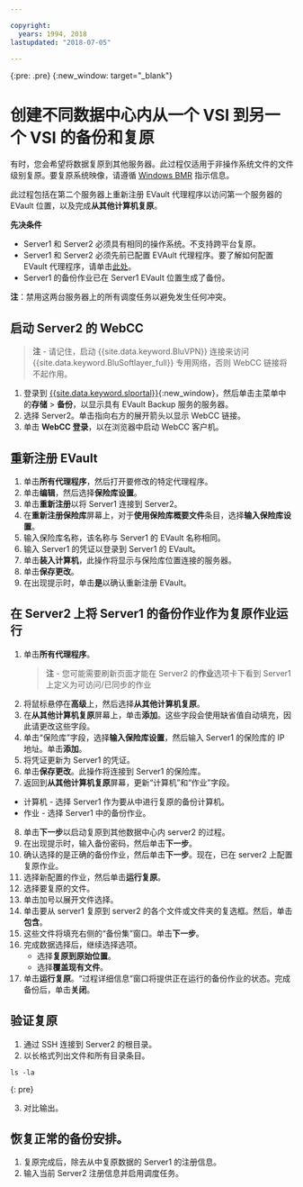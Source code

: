 ```yaml
---

copyright:
  years: 1994, 2018
lastupdated: "2018-07-05"

---
```

{:pre: .pre}
{:new_window: target="_blank"}

# 创建不同数据中心内从一个 VSI 到另一个 VSI 的备份和复原

有时，您会希望将数据复原到其他服务器。此过程仅适用于非操作系统文件的文件级别复原。要复原系统映像，请遵循 [Windows BMR](restoring-evault-bmr-system-volume-image.html) 指示信息。

此过程包括在第二个服务器上重新注册 EVault 代理程序以访问第一个服务器的 EVault 位置，以及完成**从其他计算机复原**。

**先决条件**

- Server1 和 Server2 必须具有相同的操作系统。不支持跨平台复原。
- Server1 和 Server2 必须先前已配置 EVAult 代理程序。要了解如何配置 EVault 代理程序，请单击[此处](index.html#configuring-evault-agent-in-webcc)。
- Server1 的备份作业已在 Server1 EVault 位置生成了备份。

**注**：禁用这两台服务器上的所有调度任务以避免发生任何冲突。 

## 启动 Server2 的 WebCC

>**注** - 请记住，启动 {{site.data.keyword.BluVPN}} 连接来访问 {{site.data.keyword.BluSoftlayer_full}} 专用网络，否则 WebCC 链接将不起作用。

1. 登录到 [{{site.data.keyword.slportal}}](https://control.softlayer.com/){:new_window}，然后单击主菜单中的**存储** > **备份**，以显示具有 EVault Backup 服务的服务器。 
2. 选择 Server2。单击指向右方的展开箭头以显示 WebCC 链接。
3. 单击 **WebCC 登录**，以在浏览器中启动 WebCC 客户机。

## 重新注册 EVault

1. 单击**所有代理程序**，然后打开要修改的特定代理程序。
2. 单击**编辑**，然后选择**保险库设置**。
3. 单击**重新注册**以将 Server1 连接到 Server2。
4. 在**重新注册保险库**屏幕上，对于**使用保险库概要文件**条目，选择**输入保险库设置**。
5. 输入保险库名称，该名称与 Server1 的 EVault 名称相同。
6. 输入 Server1 的凭证以登录到 Server1 的 EVault。
7. 单击**装入计算机**，此操作将显示与保险库位置连接的服务器。
8. 单击**保存更改**。
9. 在出现提示时，单击**是**以确认重新注册 EVault。

## 在 Server2 上将 Server1 的备份作业作为复原作业运行

1. 单击**所有代理程序**。
   >**注** - 您可能需要刷新页面才能在 Server2 的**作业**选项卡下看到 Server1 上定义为可访问/已同步的作业
2. 将鼠标悬停在**高级**上，然后选择**从其他计算机复原**。
3. 在**从其他计算机复原**屏幕上，单击**添加**。这些字段会使用缺省值自动填充，因此请更改这些字段。
4. 单击“保险库”字段，选择**输入保险库设置**，然后输入 Server1 的保险库的 IP 地址。单击**添加**。
5. 将凭证更新为 Server1 的凭证。
6. 单击**保存更改**。此操作将连接到 Server1 的保险库。
7. 返回到**从其他计算机复原**屏幕，更新“计算机”和“作业”字段。
  - 计算机 - 选择 Server1 作为要从中进行复原的备份计算机。 
  - 作业 - 选择 Server1 中的备份作业。
8. 单击**下一步**以启动复原到其他数据中心内 server2 的过程。
9. 在出现提示时，输入备份密码，然后单击**下一步**。
10. 确认选择的是正确的备份作业，然后单击**下一步**。现在，已在 server2 上配置复原作业。 
11. 选择新配置的作业，然后单击**运行复原**。
12. 选择要复原的文件。 
13. 单击加号以展开文件选择。
14. 单击要从 server1 复原到 server2 的各个文件或文件夹的复选框。然后，单击**包含**。
15. 这些文件将填充右侧的“备份集”窗口。单击**下一步**。 
16. 完成数据选择后，继续选择选项。
    - 选择**复原到原始位置**。
    - 选择**覆盖现有文件**。
17. 单击**运行复原**。“过程详细信息”窗口将提供正在运行的备份作业的状态。完成备份后，单击**关闭**。


## 验证复原

1. 通过 SSH 连接到 Server2 的根目录。
2. 以长格式列出文件和所有目录条目。
  ```
  ls -la
  ```
  {: pre}
  
3. 对比输出。
  
## 恢复正常的备份安排。

1. 复原完成后，除去从中复原数据的 Server1 的注册信息。 
2. 输入当前 Server2 注册信息并启用调度任务。
